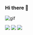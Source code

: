 ### Hi there 👋

![gif](https://media.discordapp.net/attachments/608711485849337856/824303758040236063/Vanda88.gif)

<a href="https://discord.com/users/785791689495019560" target="_blank"><img src="https://shields.io/badge/Crêx-111111.svg?&style=for-the-badge&logo=discord"></a>
  <a href="https://github.com/Akanopy" target="_blank"><img src="https://shields.io/badge/Akanopy-111111.svg?&style=for-the-badge&logo=github"></a>
  <a href="https://discord.gg/desvalado" target="_blank"><img src="https://shields.io/badge/My Discord Server-111111.svg?&style=for-the-badge"></a>
</div>





